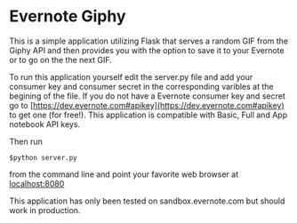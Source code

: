 Evernote Giphy
==============
This is a simple application utilizing Flask that serves a random GIF from the Giphy API and then provides you with the option to save it to your Evernote or to go on the the next GIF.

To run this application yourself edit the server.py file and add your consumer key and consumer secret in the corresponding varibles at the begining of the file.  If you do not have a Evernote consumer key and secret go to [https://dev.evernote.com#apikey](https://dev.evernote.com#apikey) to get one (for free!).  This application is compatible with Basic, Full and App notebook API keys.

Then run 

    $python server.py 

from the command line and point your favorite web browser at [localhost:8080](http://localhost:8080/)

This application has only been tested on sandbox.evernote.com but should work in production.


